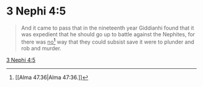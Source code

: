 # 3 Nephi 4:5

> And it came to pass that in the nineteenth year Giddianhi found that it was expedient that he should go up to battle against the Nephites, for there was <u>no</u>[^a] way that they could subsist save it were to plunder and rob and murder.

[3 Nephi 4:5](https://www.churchofjesuschrist.org/study/scriptures/bofm/3-ne/4?lang=eng&id=p5#p5)


[^a]: [[Alma 47.36|Alma 47:36.]]
